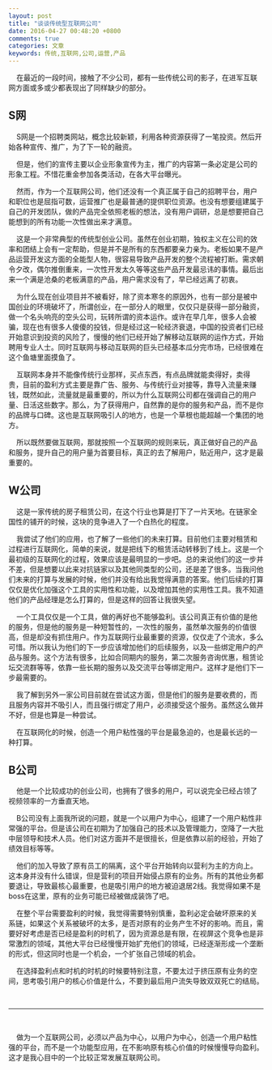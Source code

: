 ```yaml
---
layout: post
title: "谈谈传统型互联网公司"
date: 2016-04-27 00:48:20 +0800
comments: true
categories: 文章
keywords: 传统,互联网,公司,运营,产品
---
```


&nbsp;&nbsp;&nbsp;&nbsp;在最近的一段时间，接触了不少公司，都有一些传统公司的影子，在进军互联网方面或多或少都表现出了同样缺少的部分。

<!--more-->

## S网

&nbsp;&nbsp;&nbsp;&nbsp;S网是一个招聘类网站，概念比较新颖，利用各种资源获得了一笔投资。然后开始各种宣传、推广，为了下一轮的融资。

&nbsp;&nbsp;&nbsp;&nbsp;但是，他们的宣传主要以企业形象宣传为主，推广的内容第一条必定是公司的形象工程。不惜花重金参加各类活动，在各大平台曝光。

&nbsp;&nbsp;&nbsp;&nbsp;然而，作为一个互联网公司，他们还没有一个真正属于自己的招聘平台，用户和职位也是屈指可数，运营推广也是最普通的提供职位资源。也没有想要组建属于自己的开发团队，做的产品完全依照老板的想法，没有用户调研，总是想要把自己能想到的所有功能一次性做出来才满意。

&nbsp;&nbsp;&nbsp;&nbsp;这是一个非常典型的传统型创业公司。虽然在创业初期，独权主义在公司的效率和团结上会有一定帮助，但是并不是所有的东西都要亲力亲为。老板如果不是产品运营开发这方面的全能型人物，很容易导致产品开发的整个流程被打断。需求朝令夕改，偶尔推倒重来，一次性开发太久等等这些产品开发最忌讳的事情。最后出来一个满是沧桑的老板满意的产品，用户需求没有了，早已经远离了初衷。

&nbsp;&nbsp;&nbsp;&nbsp;为什么现在创业项目并不被看好，除了资本寒冬的原因外，也有一部分是被中国创业的环境破坏了，所谓创业，在一部分人的眼里，仅仅只是获得一部分融资，做一个名头响亮的空头公司，玩转所谓的资本运作。或许在早几年，很多人会被骗，现在也有很多人傻傻的投钱，但是经过这一轮经济衰退，中国的投资者们已经开始意识到投资的风险了，慢慢的他们已经开始了解移动互联网的运作方式，开始聘用专业人士。同时互联网与移动互联网的巨头已经基本瓜分完市场，已经很难在这个鱼塘里面摸鱼了。

&nbsp;&nbsp;&nbsp;&nbsp;互联网本身并不能像传统行业那样，买点东西，有点品牌就能卖得好，卖得贵，目前的盈利方式主要是靠广告、服务、与传统行业对接等，靠导入流量来赚钱，既然如此，流量就是最重要的，所以为什么互联网公司都在强调自己的用户量、日活这些数字。那么，为了获得用户，自然靠的是你的服务和产品，而不是你的品牌与口碑。这也是互联网吸引人的地方，也是一个草根也能超越一个集团的地方。

&nbsp;&nbsp;&nbsp;&nbsp;所以既然要做互联网，那就按照一个互联网的规则来玩，真正做好自己的产品和服务，提升自己的用户量为首要目标，真正的去了解用户，贴近用户，这才是最重要的。

## W公司

&nbsp;&nbsp;&nbsp;&nbsp;这是一家传统的房子租赁公司，在这个行业也算是打下了一片天地。在链家全国性的铺开的时候，这块的竞争进入了一个白热化的程度。

&nbsp;&nbsp;&nbsp;&nbsp;我尝试了他们的应用，也了解了一些他们的未来打算。目前他们主要对租赁和过程进行互联网化，简单的来说，就是把线下的租赁活动转移到了线上。这是一个最初级的互联网化的过程，效果应该是最明显的一步吧。总的来说他们的这一步并不差，但是想要以此来对抗链家以及其他同类型的公司，还是差了很多。当我问他们未来的打算与发展的时候，他们并没有给出我觉得满意的答案。他们后续的打算仅仅是优化加强这个工具的实用性和功能，以及增加其他的实用性工具。我不知道他们的产品经理是怎么打算的，但是这样的回答让我很失望。

&nbsp;&nbsp;&nbsp;&nbsp;一个工具仅仅是一个工具，做的再好也不能够盈利。该公司真正有价值的是他的服务，但是他的服务是一种短暂性的，一次性的服务，虽然单次服务的价值很高，但是却没有抓住用户。作为互联网行业最重要的资源，仅仅走了个流水，多么可惜。所以我认为他们的下一步应该增加他们的后续服务，以及一些绑定用户的产品与服务。这个方法有很多，比如合同期内的服务，第二次服务咨询优惠，租赁论坛交流群等等，依靠一些长期的服务以及交流平台等绑定用户。这样才是他们下一步最需要的。

&nbsp;&nbsp;&nbsp;&nbsp;我了解到另外一家公司目前就在尝试这方面，但是他们的服务是要收费的，而且服务内容并不吸引人，而且强行绑定了用户，必须接受这个服务。虽然这么做并不好，但是也算是一种尝试。

&nbsp;&nbsp;&nbsp;&nbsp;在互联网化的时候，创造一个用户粘性强的平台是最急迫的，也是最长远的一种打算。

## B公司

&nbsp;&nbsp;&nbsp;&nbsp;他是一个比较成功的创业公司，也拥有了很多的用户，可以说完全已经占领了视频领率的一方垂直天地。

&nbsp;&nbsp;&nbsp;&nbsp;B公司没有上面我所说的问题，就是一个以用户为中心，组建了一个用户粘性非常强的平台。但是该公司在初期为了加强自己的技术以及管理能力，空降了一大批中层领导和技术人员。他们对这方面并不是很擅长，但是依靠以前的经验，开始了绩效目标等等。

&nbsp;&nbsp;&nbsp;&nbsp;他们的加入导致了原有员工的隔离，这个平台开始转向以营利为主的方向上。这本身并没有什么错误，但是营利的项目开始侵占原有的业务。所有的其他业务都要退让，导致最核心最重要，也是吸引用户的地方被迫退居2线。我觉得如果不是boss在这里，原有的业务可能已经被做成装饰了吧。

&nbsp;&nbsp;&nbsp;&nbsp;在整个平台需要盈利的时候，我觉得需要特别慎重，盈利必定会破坏原来的关系链，如果这个关系被破坏的太多，是否对原有的业务产生不好的影响。而且，需要好好考虑是否已经是盈利的时机了，因为资源总是有限，在视屏这个竞争也是非常激烈的领域，其他大平台已经慢慢开始扩充他们的领域，已经逐渐形成一个垄断的形式，但这同时也是一个机会，一个扩张自己领域的机会。

&nbsp;&nbsp;&nbsp;&nbsp;在选择盈利点和时机的时机的时候要特别注意，不要太过于挤压原有业务的空间，思考吸引用户的核心价值是什么，不要到最后用户流失导致双双死亡的结局。

<br>

----

<br>

&nbsp;&nbsp;&nbsp;&nbsp;做为一个互联网公司，必须以产品为中心，以用户为中心，创造一个用户粘性强的平台，而不是一个功能型应用，在不影响原有核心价值的时候慢慢导向盈利。这才是我心目中的一个比较正常发展互联网公司。

